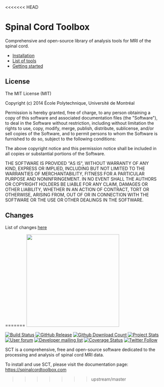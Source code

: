 <<<<<<< HEAD

# Spinal Cord Toolbox

Comprehensive and open-source library of analysis tools for MRI of the spinal cord.

- [Installation](https://sourceforge.net/p/spinalcordtoolbox/wiki/installation/)
- [List of tools](http://sourceforge.net/p/spinalcordtoolbox/wiki/tools/)
- [Getting started](https://sourceforge.net/p/spinalcordtoolbox/wiki/get_started/)


## License

The MIT License (MIT)

Copyright (c) 2014 École Polytechnique, Université de Montréal

Permission is hereby granted, free of charge, to any person obtaining a copy
of this software and associated documentation files (the "Software"), to deal
in the Software without restriction, including without limitation the rights
to use, copy, modify, merge, publish, distribute, sublicense, and/or sell
copies of the Software, and to permit persons to whom the Software is
furnished to do so, subject to the following conditions:

The above copyright notice and this permission notice shall be included in all
copies or substantial portions of the Software.

THE SOFTWARE IS PROVIDED "AS IS", WITHOUT WARRANTY OF ANY KIND, EXPRESS OR
IMPLIED, INCLUDING BUT NOT LIMITED TO THE WARRANTIES OF MERCHANTABILITY,
FITNESS FOR A PARTICULAR PURPOSE AND NONINFRINGEMENT. IN NO EVENT SHALL THE
AUTHORS OR COPYRIGHT HOLDERS BE LIABLE FOR ANY CLAIM, DAMAGES OR OTHER
LIABILITY, WHETHER IN AN ACTION OF CONTRACT, TORT OR OTHERWISE, ARISING FROM,
OUT OF OR IN CONNECTION WITH THE SOFTWARE OR THE USE OR OTHER DEALINGS IN THE
SOFTWARE.

## Changes

List of changes [here](https://github.com/neuropoly/spinalcordtoolbox/blob/master/CHANGES.md)

=======
<img src="https://github.com/neuropoly/spinalcordtoolbox/blob/master/documentation/imgs/logo_sct.png" width="300">

[![Build Status](https://api.travis-ci.com/neuropoly/spinalcordtoolbox.svg?branch=master)](https://travis-ci.com/github/neuropoly/spinalcordtoolbox)
[![GitHub Release](https://github-basic-badges.herokuapp.com/release/neuropoly/spinalcordtoolbox.svg)](https://github.com/neuropoly/spinalcordtoolbox/releases)
[![Github Download Count](https://img.shields.io/github/downloads/neuropoly/spinalcordtoolbox/total.svg)](https://github.com/neuropoly/spinalcordtoolbox/releases)
[![Project Stats](https://www.openhub.net/p/spinalcordtoolbox/widgets/project_thin_badge.gif)](https://www.openhub.net/p/spinalcordtoolbox)
[![User forum](https://img.shields.io/discourse/status?label=forum&server=http%3A%2F%2Fforum.spinalcordmri.org)](http://forum.spinalcordmri.org/c/sct)
[![Developer mailing list](http://img.shields.io/badge/mailing%20list-development-green.svg?style=flat)](https://groups.google.com/forum/#!forum/sct_developers)
[![Coverage Status](https://coveralls.io/repos/github/neuropoly/spinalcordtoolbox/badge.svg?branch=master)](https://coveralls.io/github/neuropoly/spinalcordtoolbox?branch=master)
[![Twitter Follow](https://img.shields.io/twitter/follow/spinaltoolbox.svg?style=social&label=Follow)](https://twitter.com/spinaltoolbox)

SCT is a comprehensive, free and open-source software dedicated to the 
processing and analysis of spinal cord MRI data.

To install and use SCT, please visit the documentation page: https://spinalcordtoolbox.com
>>>>>>> upstream/master
